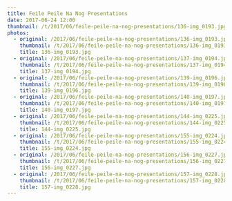 ```yaml
---
title: Feile Peile Na Nog Presentations
date: 2017-06-24 12:00
thumbnail: /t/2017/06/feile-peile-na-nog-presentations/136-img_0193.jpg
photos:
  - original: /2017/06/feile-peile-na-nog-presentations/136-img_0193.jpg
    thumbnail: /t/2017/06/feile-peile-na-nog-presentations/136-img_0193.jpg
    title: 136-img_0193.jpg
  - original: /2017/06/feile-peile-na-nog-presentations/137-img_0194.jpg
    thumbnail: /t/2017/06/feile-peile-na-nog-presentations/137-img_0194.jpg
    title: 137-img_0194.jpg
  - original: /2017/06/feile-peile-na-nog-presentations/139-img_0196.jpg
    thumbnail: /t/2017/06/feile-peile-na-nog-presentations/139-img_0196.jpg
    title: 139-img_0196.jpg
  - original: /2017/06/feile-peile-na-nog-presentations/140-img_0197.jpg
    thumbnail: /t/2017/06/feile-peile-na-nog-presentations/140-img_0197.jpg
    title: 140-img_0197.jpg
  - original: /2017/06/feile-peile-na-nog-presentations/144-img_0225.jpg
    thumbnail: /t/2017/06/feile-peile-na-nog-presentations/144-img_0225.jpg
    title: 144-img_0225.jpg
  - original: /2017/06/feile-peile-na-nog-presentations/155-img_0224.jpg
    thumbnail: /t/2017/06/feile-peile-na-nog-presentations/155-img_0224.jpg
    title: 155-img_0224.jpg
  - original: /2017/06/feile-peile-na-nog-presentations/156-img_0227.jpg
    thumbnail: /t/2017/06/feile-peile-na-nog-presentations/156-img_0227.jpg
    title: 156-img_0227.jpg
  - original: /2017/06/feile-peile-na-nog-presentations/157-img_0228.jpg
    thumbnail: /t/2017/06/feile-peile-na-nog-presentations/157-img_0228.jpg
    title: 157-img_0228.jpg
---
```

